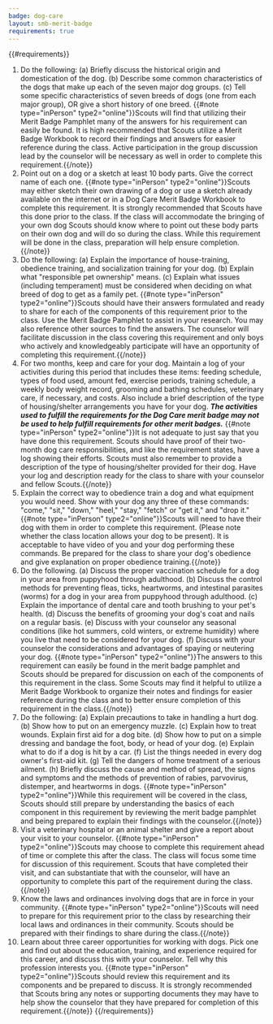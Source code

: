 ```yaml
---
badge: dog-care
layout: smb-merit-badge
requirements: true
---
```


{{#requirements}}
1. Do the following:
    (a) Briefly discuss the historical origin and domestication of the dog.
    (b) Describe some common characteristics of the dogs that make up each of the seven major dog groups.
    (c) Tell some specific characteristics of seven breeds of dogs (one from each major group), OR give a short history of one breed.
    {{#note type="inPerson" type2="online"}}Scouts will find that utilizing their Merit Badge Pamphlet many of the answers for his requirement can easily be found.  It is high recommended that Scouts utilize a Merit Badge Workbook to record their findings and answers for easier reference during the class.  Active participation in the group discussion lead by the counselor will be necessary as well in order to complete this requirement.{{/note}}
2. Point out on a dog or a sketch at least 10 body parts. Give the correct name of each one.
    {{#note type="inPerson" type2="online"}}Scouts may either sketch their own drawing of a dog or use a sketch already available on the internet or in a Dog Care Merit Badge Workbook to complete this requirement.  It is strongly recommended that Scouts have this done prior to the class.  If the class will accommodate the bringing of your own dog Scouts should know where to point out these body parts on their own dog and will do so during the class. While this requirement will be done in the class, preparation will help ensure completion.{{/note}}
3. Do the following:
    (a) Explain the importance of house-training, obedience training, and socialization training for your dog.
    (b) Explain what "responsible pet ownership" means.
    (c) Explain what issues (including temperament) must be considered when deciding on what breed of dog to get as a family pet.
    {{#note type="inPerson" type2="online"}}Scouts should have their answers formulated and ready to share for each of the components of this requirement prior to the class.  Use the Merit Badge Pamphlet to assist in your research.  You may also reference other sources to find the answers.  The counselor will facilitate discussion in the class covering this requirement and only boys who actively and knowledgeably participate will have an opportunity of completing this requirement.{{/note}}
4. For two months, keep and care for your dog. Maintain a log of your activities during this period that includes these items: feeding schedule, types of food used, amount fed, exercise periods, training schedule, a weekly body weight record, grooming and bathing schedules, veterinary care, if necessary, and costs. Also include a brief description of the type of housing/shelter arrangements you have for your dog.
    ***The activities used to fulfill the requirements for the Dog Care merit badge may not be used to help fulfill requirements for other merit badges.***
    {{#note type="inPerson" type2="online"}}It is not adequate to just say that you have done this requirement.  Scouts should have proof of their two-month dog care responsibilities, and like the requirement states, have a log showing their efforts.  Scouts must also remember to provide a description of the type of housing/shelter provided for their dog. Have your log and description ready for the class to share with your counselor and fellow Scouts.{{/note}}
5. Explain the correct way to obedience train a dog and what equipment you would need. Show with your dog any three of these commands: "come," "sit," "down," "heel," "stay," "fetch" or "get it," and "drop it."
    {{#note type="inPerson" type2="online"}}Scouts will need to have their dog with them in order to complete this requirement. (Please note whether the class location allows your dog to be present).  It is acceptable to have video of you and your dog performing these commands.  Be prepared for the class to share your dog's obedience and give explanation on proper obedience training.{{/note}}
6. Do the following.
    (a) Discuss the proper vaccination schedule for a dog in your area from puppyhood through adulthood.
    (b) Discuss the control methods for preventing fleas, ticks, heartworms, and intestinal parasites (worms) for a dog in your area from puppyhood through adulthood.
    (c) Explain the importance of dental care and tooth brushing to your pet's health.
    (d) Discuss the benefits of grooming your dog's coat and nails on a regular basis.
    (e) Discuss with your counselor any seasonal conditions (like hot summers, cold winters, or extreme humidity) where you live that need to be considered for your dog.
    (f) Discuss with your counselor the considerations and advantages of spaying or neutering your dog.
    {{#note type="inPerson" type2="online"}}The answers to this requirement can easily be found in the merit badge pamphlet and Scouts should be prepared for discussion on each of the components of this requirement in the class.  Some Scouts may find it helpful to utilize a Merit Badge Workbook to organize their notes and findings for easier reference during the class and to better ensure completion of this requirement in the class.{{/note}}
7. Do the following:
    (a) Explain precautions to take in handling a hurt dog.
    (b) Show how to put on an emergency muzzle.
    (c) Explain how to treat wounds. Explain first aid for a dog bite.
    (d) Show how to put on a simple dressing and bandage the foot, body, or head of your dog.
    (e) Explain what to do if a dog is hit by a car.
    (f) List the things needed in every dog owner's first-aid kit.
    (g) Tell the dangers of home treatment of a serious ailment.
    (h) Briefly discuss the cause and method of spread, the signs and symptoms and the methods of prevention of rabies, parvovirus, distemper, and heartworms in dogs.
    {{#note type="inPerson" type2="online"}}While this requirement will be covered in the class, Scouts should still prepare by understanding the basics of each component in this requirement by reviewing the merit badge pamphlet and being prepared to explain their findings with the counselor.{{/note}}
8. Visit a veterinary hospital or an animal shelter and give a report about your visit to your counselor.
    {{#note type="inPerson" type2="online"}}Scouts may choose to complete this requirement ahead of time or complete this after the class. The class will focus some time for discussion of this requirement. Scouts that have completed their visit, and can substantiate that with the counselor, will have an opportunity to complete this part of the requirement during the class.{{/note}}
9. Know the laws and ordinances involving dogs that are in force in your community.
    {{#note type="inPerson" type2="online"}}Scouts will need to prepare for this requirement prior to the class by researching their local laws and ordinances in their community.  Scouts should be prepared with their findings to share during the class.{{/note}}
10. Learn about three career opportunities for working with dogs. Pick one and find out about the education, training, and experience required for this career, and discuss this with your counselor. Tell why this profession interests you.
    {{#note type="inPerson" type2="online"}}Scouts should review this requirement and its components and be prepared to discuss.  It is strongly recommended that Scouts bring any notes or supporting documents they may have to help show the counselor that they have prepared for completion of this requirement.{{/note}}
{{/requirements}}
